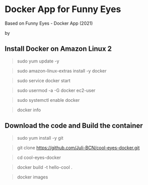 # Docker App for Funny Eyes
Based on Funny Eyes - Docker App (2021)

by

[thiagodnf.github.io/funny-eyes]: http://thiagodnf.github.io/funny-eyes



## Install Docker on Amazon Linux 2
> sudo yum update -y

> sudo amazon-linux-extras install -y docker

> sudo service docker start

> sudo usermod -a -G docker ec2-user

> sudo systemctl enable docker

> docker info



## Download the code and Build the container
> sudo yum install -y git

> git clone https://github.com/Juli-BCN/cool-eyes-docker.git

> cd cool-eyes-docker

> docker build -t hello-cool .

> docker images